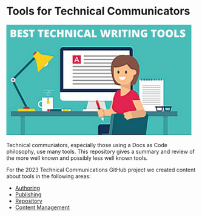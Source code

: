 # Tools for Technical Communicators

![toolchest](tools.png)

Technical communiators, especially those using a Docs as Code philosophy, use many tools. This repository gives a summary and review of the more well known and possibly less well known tools. 

For the 2023 Technical Communications GitHub project we created content about tools in the following areas:

* [Authoring](AuthoringTools/readme.md)
* [Publishing](Publishing-tools/readme.md)
* [Repository](RepositoryTools/readme.md)
* [Content Management](Content_Management_Tools/readme.md)


  
